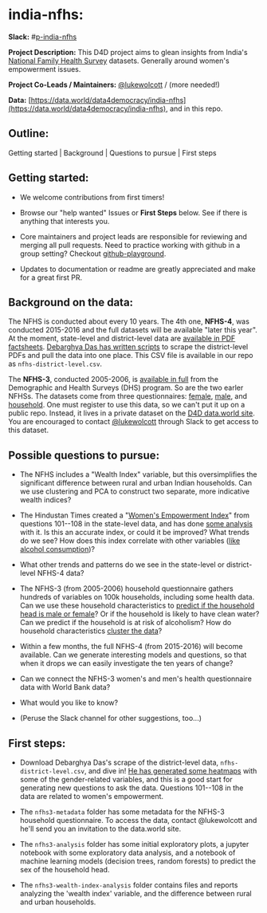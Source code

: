 # india-nfhs:

**Slack:** #[p-india-nfhs](https://datafordemocracy.slack.com/messages/p-india-nfhs)

**Project Description:** This D4D project aims to glean insights from India's [National Family Health Survey](http://rchiips.org/nfhs/factsheet_NFHS-4.shtml) datasets.  Generally around women's empowerment issues.


**Project Co-Leads / Maintainers:** [@lukewolcott](https://datafordemocracy.slack.com/messages/@lukewolcott/) / (more needed!)

**Data:** [https://data.world/data4democracy/india-nfhs](https://data.world/data4democracy/india-nfhs), and in this repo.

## Outline:

Getting started | Background | Questions to pursue | First steps

## Getting started:

* We welcome contributions from first timers!

* Browse our "help wanted" Issues or **First Steps** below. See if there is anything that interests you.

* Core maintainers and project leads are responsible for reviewing and merging all pull requests. Need to practice working with github in a group setting? Checkout [github-playground](https://github.com/Data4Democracy/github-playground).

* Updates to documentation or readme are greatly appreciated and make for a great first PR.


## Background on the data:

The NFHS is conducted about every 10 years.  The 4th one, **NFHS-4**, was conducted 2015-2016 and the full datasets will be available "later this year".  At the moment, state-level and district-level data are [available in PDF factsheets](http://rchiips.org/nfhs/factsheet_NFHS-4.shtml).  [Debarghya Das has written scripts](https://github.com/deedy/india-nfhs4) to scrape the district-level PDFs and pull the data into one place.  This CSV file is available in our repo as `nfhs-district-level.csv`.

The **NFHS-3**, conducted 2005-2006, is [available in full](http://www.dhsprogram.com/what-we-do/survey/survey-display-264.cfm) from the Demographic and Health Surveys (DHS) program.  So are the two earler NFHSs.  The datasets come from three questionnaires: [female](http://rchiips.org/NFHS/NFHS4/schedules/NFHS-4Womans.pdf), [male](http://rchiips.org/NFHS/NFHS4/schedules/NFHS-4Mans.pdf), and [household](http://rchiips.org/NFHS/NFHS4/schedules/NFHS-4Household.pdf).  One must register to use this data, so we can't put it up on a public repo.  Instead, it lives in a private dataset on the [D4D data.world site](https://data.world/data4democracy).  You are encouraged to contact [@lukewolcott](https://datafordemocracy.slack.com/messages/@lukewolcott/) through Slack to get access to this dataset.

## Possible questions to pursue:

* The NFHS includes a "Wealth Index" variable, but this oversimplifies the significant difference between rural and urban Indian households.  Can we use clustering and PCA to construct two separate, more indicative wealth indices?

* The Hindustan Times created a "[Women's Empowerment Index](https://github.com/HindustanTimesLabs/women-empowerment-index)" from questions 101--108 in the state-level data, and has done [some analysis](http://www.hindustantimes.com/interactives/women-empowerment-index/) with it.  Is this an accurate index, or could it be improved?  What trends do we see? How does this index correlate with other variables ([like alcohol consumption](https://lukewolcott.github.io/InTheResistance/Week15/IndiaAlcoholWomenEmpowerment.html))?

* What other trends and patterns do we see in the state-level or district-level NFHS-4 data?

* The NFHS-3 (from 2005-2006) household questionnaire gathers hundreds of variables on 100k households, including some health data.  Can we use these household characteristics to [predict if the household head is male or female](https://lukewolcott.github.io/InTheResistance/Week20/NFHS-DHS-V-v3.html)?  Or if the household is likely to have clean water?  Can we predict if the household is at risk of alcoholism?  How do household characteristics [cluster the data](https://lukewolcott.github.io/InTheResistance/Week19/NFHS-DHS-V.html)?

* Within a few months, the full NFHS-4 (from 2015-2016) will become available.  Can we generate interesting models and questions, so that when it drops we can easily investigate the ten years of change?

* Can we connect the NFHS-3 women's and men's health questionnaire data with World Bank data?

* What would you like to know?

* (Peruse the Slack channel for other suggestions, too...)

## First steps:

* Download Debarghya Das's scrape of the district-level data, `nfhs-district-level.csv`, and dive in!  [He has generated some heatmaps](http://debarghyadas.com/writes/nfhs-4/) with some of the gender-related variables, and this is a good start for generating new questions to ask the data.  Questions 101--108 in the data are related to women's empowerment.

* The `nfhs3-metadata` folder has some metadata for the NFHS-3 household questionnaire.  To access the data, contact @lukewolcott and he'll send you an invitation to the data.world site.

* The `nfhs3-analysis` folder has some initial exploratory plots, a jupyter notebook with some exploratory data analysis, and a notebook of machine learning models (decision trees, random forests) to predict the sex of the household head.

* The `nfhs3-wealth-index-analysis` folder contains files and reports analyzing the 'wealth index' variable, and the difference between rural and urban households.